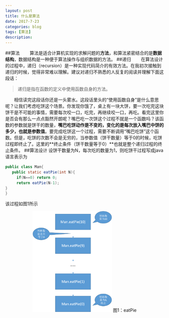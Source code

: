 ```yaml
---
layout: post
title: 什么是算法
date: 2017-7-23
categories: blog
tags: [算法]
description: 
---
```

##算法
　　算法是适合计算机实现的求解问题的**方法**，和算法紧密结合的是**数据结构**，数据结构是一种便于算法操作与组织数据的方法。
##递归
　　在算法设计的过程中，递归（recursion）是一种实现代码简介的有效方法。在我初次接触到递归的时候，觉得非常难以理解。建议对递归不熟悉的人反复的阅读并理解下面这段话：
>递归是指在函数的定义中使用函数自身的方法。

　　相信读完这段话你还是一头雾水。这段话里头的“使用函数自身”是什么意思呢？让我们考虑吃饼这个场景。你发现你饿了，桌上有一块大饼，要一次吃完这块饼干是不可能的事情，需要每次咬一口，吃完，再继续咬一口，再吃。看完这里你是否会有那么一点点豁然开朗呢？嘴巴吃一次饼这个过程不就是一个函数吗？该函数的参数就是饼干的数量，**嘴巴吃饼动作是不变的，变化的是每次放入嘴巴中饼的多少，也就是参数值**。要完成吃饼这一个过程，需要不断调用“嘴巴吃饼”这个函数。但是，吃饼的次数不会是无穷的，当参数值（饼干数量）等于0的时候，吃饼过程即终止了。这里的**终止条件（饼干数量等于0）**也就是整个递归过程的终止条件。
##算法设计
设饼干数量为N，每次吃的数量为1，则吃饼干过程写成java语言表示为

```java
public class Man{
   public static eatPie(int N){
     if(N==0) return 0;
     return eatPie(N-1);   
}
}
```

该过程如图1所示

<center>
<img src="img\eatPie.png" width = "50%">
图1：eatPie
</center>